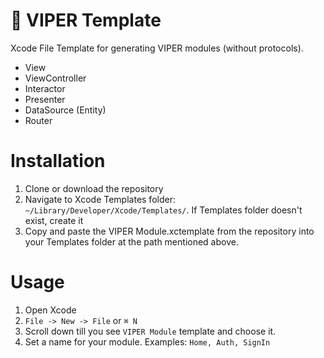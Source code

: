 # 🐍 VIPER Template
Xcode File Template for generating VIPER modules (without protocols).

- View
- ViewController
- Interactor
- Presenter
- DataSource (Entity)
- Router

# Installation
1. Clone or download the repository
2. Navigate to Xcode Templates folder: ```~/Library/Developer/Xcode/Templates/```. If Templates folder doesn't exist, create it
3. Copy and paste the VIPER Module.xctemplate from the repository into your Templates folder at the path mentioned above.

# Usage
1. Open Xcode
2. ```File -> New -> File``` or ```⌘ N```
3. Scroll down till you see ```VIPER Module``` template and choose it.
4. Set a name for your module. Examples: ```Home, Auth, SignIn```
